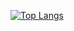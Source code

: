 [![Top Langs](https://github-readme-stats.vercel.app/api/top-langs/?username=drozdovdn&layout=compact&locale=en&theme=dark&border_color=000)](https://github.com/drozdovdn/github-readme-stats)
